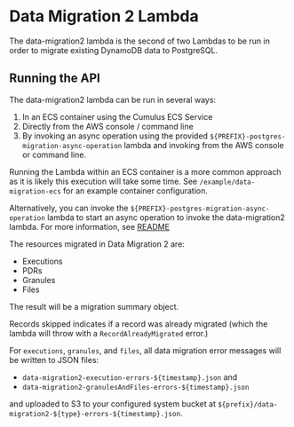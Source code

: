 # Data Migration 2 Lambda

The data-migration2 lambda is the second of two Lambdas to be run in order to migrate existing DynamoDB data to PostgreSQL.

## Running the API

The data-migration2 lambda can be run in several ways:

1. In an ECS container using the Cumulus ECS Service
2. Directly from the AWS console / command line
3. By invoking an async operation using the provided `${PREFIX}-postgres-migration-async-operation` lambda and invoking from the AWS console or command line.

Running the Lambda within an ECS container is a more common approach as it is likely this execution will take some time. See `/example/data-migration-ecs` for an example container configuration.

Alternatively, you can invoke the `${PREFIX}-postgres-migration-async-operation` lambda to start an async operation to invoke the data-migration2 lambda. For more information, see [README](../../lambdas/postgres-migration-async-operation/README.md)

The resources migrated in Data Migration 2 are:

- Executions
- PDRs
- Granules
- Files

The result will be a migration summary object.

Records skipped indicates if a record was already migrated (which the lambda will throw with a `RecordAlreadyMigrated` error.)

For `executions`, `granules`, and `files`, all data migration error messages will be written to JSON files:

- `data-migration2-execution-errors-${timestamp}.json` and
- `data-migration2-granulesAndFiles-errors-${timestamp}.json`

and uploaded to S3 to your configured system bucket at `${prefix}/data-migration2-${type}-errors-${timestamp}.json`.
